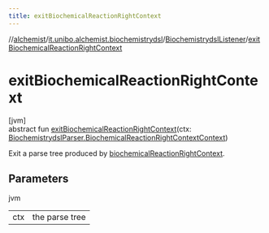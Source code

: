 ```yaml
---
title: exitBiochemicalReactionRightContext
---
```

//[alchemist](../../../index.html)/[it.unibo.alchemist.biochemistrydsl](../index.html)/[BiochemistrydslListener](index.html)/[exitBiochemicalReactionRightContext](exit-biochemical-reaction-right-context.html)



# exitBiochemicalReactionRightContext



[jvm]\
abstract fun [exitBiochemicalReactionRightContext](exit-biochemical-reaction-right-context.html)(ctx: [BiochemistrydslParser.BiochemicalReactionRightContextContext](../-biochemistrydsl-parser/-biochemical-reaction-right-context-context/index.html))



Exit a parse tree produced by [biochemicalReactionRightContext](../-biochemistrydsl-parser/biochemical-reaction-right-context.html).



## Parameters


jvm

| | |
|---|---|
| ctx | the parse tree |




